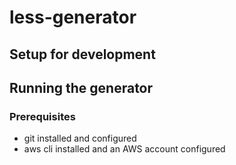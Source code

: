 # less-generator

## Setup for development


## Running the generator

### Prerequisites

- git installed and configured
- aws cli installed and an AWS account configured